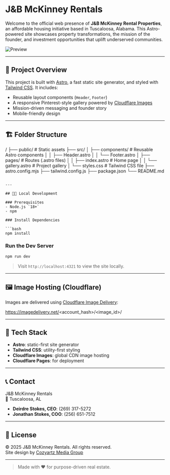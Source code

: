 # J&B McKinney Rentals

Welcome to the official web presence of **J&B McKinney Rental Properties**, an affordable housing initiative based in Tuscaloosa, Alabama. This Astro-powered site showcases property transformations, the mission of the founder, and investment opportunities that uplift underserved communities.

![Preview](https://imagedelivery.net/PocH-U7ndwJHixntYqkoZw/2af8a878-e51d-4c8d-17da-7a434e188500/public)

---

## 🚀 Project Overview

This project is built with [Astro](https://astro.build/), a fast static site generator, and styled with [Tailwind CSS](https://tailwindcss.com/). It includes:

- Reusable layout components (`Header`, `Footer`)
- A responsive Pinterest-style gallery powered by [Cloudflare Images](https://developers.cloudflare.com/images/)
- Mission-driven messaging and founder story
- Mobile-friendly design

---

## 🏗 Folder Structure

/
├── public/               # Static assets
├── src/
│   ├── components/       # Reusable Astro components
│   │   ├── Header.astro
│   │   └── Footer.astro
│   ├── pages/            # Routes (.astro files)
│   │   ├── index.astro   # Home page
│   │   └── gallery.astro # Project gallery
│   └── styles.css        # Tailwind CSS file
├── astro.config.mjs
├── tailwind.config.js
├── package.json
└── README.md
```

---

## 🧑‍💻 Local Development

### Prerequisites
- Node.js `18+`
- npm

### Install Dependencies

```bash
npm install
```

### Run the Dev Server

```bash
npm run dev
```

> Visit `http://localhost:4321` to view the site locally.

---

## 🖼 Image Hosting (Cloudflare)

Images are delivered using [Cloudflare Image Delivery](https://developers.cloudflare.com/images/image-delivery/urls/):


https://imagedelivery.net/<account_hash>/<image_id>/<variant>

---

## 🧱 Tech Stack

- **Astro**: static-first site generator
- **Tailwind CSS**: utility-first styling
- **Cloudflare Images**: global CDN image hosting
- **Cloudflare Pages**: for deployment

---

## 📞 Contact

J&B McKinney Rentals  
📍 Tuscaloosa, AL  
- **Deirdre Stokes, CEO**: (269) 317-5272  
- **Jonathan Stokes, COO**: (256) 651-7512

---

## 📝 License

© 2025 J&B McKinney Rentals. All rights reserved.  
Site design by [Cozyartz Media Group](https://cozyartz.com)

---

> Made with ❤️ for purpose-driven real estate.